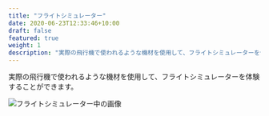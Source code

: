 ```yaml
---
title: "フライトシミュレーター"
date: 2020-06-23T12:33:46+10:00
draft: false
featured: true
weight: 1
description: "実際の飛行機で使われるような機材を使用して、フライトシミュレーターを体験することができます。"
---
```


実際の飛行機で使われるような機材を使用して、フライトシミュレーターを体験することができます。

![フライトシミュレーター中の画像](/images/uploads/flight.jpg)